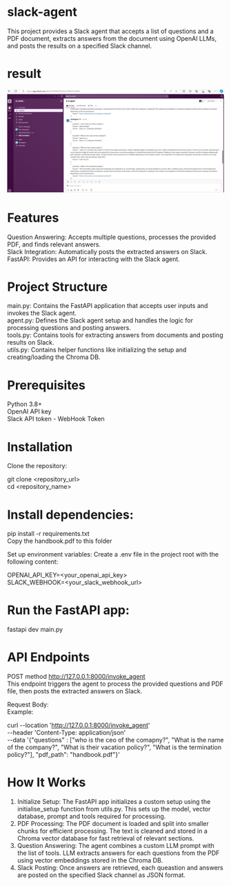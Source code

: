 # slack-agent

This project provides a Slack agent that accepts a list of questions and a PDF document, extracts answers from the document using OpenAI LLMs, and posts the results on a specified Slack channel.

# result 
![Alt text](result.PNG)

# Features
Question Answering: Accepts multiple questions, processes the provided PDF, and finds relevant answers.<br/>
Slack Integration: Automatically posts the extracted answers on Slack.<br/>
FastAPI: Provides an API for interacting with the Slack agent.<br/>

# Project Structure
main.py: Contains the FastAPI application that accepts user inputs and invokes the Slack agent.<br/>
agent.py: Defines the Slack agent setup and handles the logic for processing questions and posting answers.<br/>
tools.py: Contains tools for extracting answers from documents and posting results on Slack.<br/>
utils.py: Contains helper functions like initializing the setup and creating/loading the Chroma DB.<br/>

# Prerequisites
Python 3.8+<br/>
OpenAI API key<br/>
Slack API token - WebHook Token<br/>


# Installation
Clone the repository:<br/>

git clone <repository_url><br/>
cd <repository_name><br/>

# Install dependencies:
pip install -r requirements.txt<br/>
Copy the handbook.pdf to this folder<br/>

Set up environment variables: Create a .env file in the project root with the following content:<br/>

OPENAI_API_KEY=<your_openai_api_key><br/>
SLACK_WEBHOOK=<your_slack_webhook_url><br/>

# Run the FastAPI app:

fastapi dev main.py<br/>

# API Endpoints

POST method http://127.0.0.1:8000/invoke_agent<br/>
This endpoint triggers the agent to process the provided questions and PDF file, then posts the extracted answers on Slack.<br/>

Request Body:<br/>
Example: <br/>

curl --location 'http://127.0.0.1:8000/invoke_agent' \
--header 'Content-Type: application/json' \
--data '{"questions" : ["who is the ceo of the comapny?",
                  "What is the name of the company?", 
                  "What is their vacation policy?", 
                  "What is the termination policy?"],
 "pdf_path": "handbook.pdf"}'


# How It Works

1. Initialize Setup: The FastAPI app initializes a custom setup using the initialise_setup function from utils.py. This sets up the model, vector database, prompt and tools required for processing.<br/>
2. PDF Processing: The PDF document is loaded and split into smaller chunks for efficient processing. The text is cleaned and stored in a Chroma vector database for fast retrieval of relevant sections.<br/>
3. Question Answering: The agent combines a custom LLM prompt with the list of tools. LLM extracts answers for each questions from the PDF using vector embeddings stored in the Chroma DB.<br/>
4. Slack Posting: Once answers are retrieved, each queastion and answers are posted on the specified Slack channel as JSON format.<br/>
